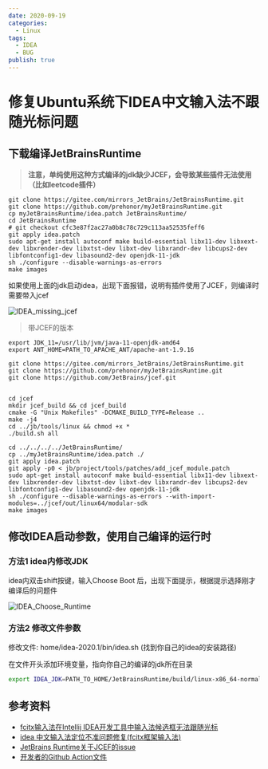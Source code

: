 ```yaml
---
date: 2020-09-19
categories:
  - Linux
tags:
  - IDEA
  - BUG
publish: true
---
```


# 修复Ubuntu系统下IDEA中文输入法不跟随光标问题

## 下载编译JetBrainsRuntime

>**注意，单纯使用这种方式编译的jdk缺少JCEF，会导致某些插件无法使用（比如leetcode插件）**

```shell
git clone https://gitee.com/mirrors_JetBrains/JetBrainsRuntime.git
git clone https://github.com/prehonor/myJetBrainsRuntime.git
cp myJetBrainsRuntime/idea.patch JetBrainsRuntime/
cd JetBrainsRuntime
# git checkout cfc3e87f2ac27a0b8c78c729c113aa52535feff6
git apply idea.patch
sudo apt-get install autoconf make build-essential libx11-dev libxext-dev libxrender-dev libxtst-dev libxt-dev libxrandr-dev libcups2-dev libfontconfig1-dev libasound2-dev openjdk-11-jdk
sh ./configure --disable-warnings-as-errors
make images
```

如果使用上面的jdk启动idea，出现下面报错，说明有插件使用了JCEF，则编译时需要带入jcef

![IDEA_missing_jcef](https://cdn.jsdelivr.net/gh/kkyeer/picbed/IDEA_missing_jcef.png)

> 带JCEF的版本

```shell
export JDK_11=/usr/lib/jvm/java-11-openjdk-amd64
export ANT_HOME=PATH_TO_APACHE_ANT/apache-ant-1.9.16

git clone https://gitee.com/mirrors_JetBrains/JetBrainsRuntime.git
git clone https://github.com/prehonor/myJetBrainsRuntime.git
git clone https://github.com/JetBrains/jcef.git


cd jcef
mkdir jcef_build && cd jcef_build
cmake -G "Unix Makefiles" -DCMAKE_BUILD_TYPE=Release ..
make -j4
cd ../jb/tools/linux && chmod +x *
./build.sh all

cd ../../../../JetBrainsRuntime/
cp ../myJetBrainsRuntime/idea.patch ./
git apply idea.patch
git apply -p0 < jb/project/tools/patches/add_jcef_module.patch
sudo apt-get install autoconf make build-essential libx11-dev libxext-dev libxrender-dev libxtst-dev libxt-dev libxrandr-dev libcups2-dev libfontconfig1-dev libasound2-dev openjdk-11-jdk
sh ./configure --disable-warnings-as-errors --with-import-modules=../jcef/out/linux64/modular-sdk
make images
```

## 修改IDEA启动参数，使用自己编译的运行时

### 方法1 idea内修改JDK

idea内双击shift按键，输入Choose Boot 后，出现下面提示，根据提示选择刚才编译后的问题件

![IDEA_Choose_Runtime](https://cdn.jsdelivr.net/gh/kkyeer/picbed/IDEA_Choose_Runtime.png)

### 方法2 修改文件参数

修改文件: home/idea-2020.1/bin/idea.sh (找到你自己的idea的安装路径)

在文件开头添加环境变量，指向你自己的编译的jdk所在目录

```sh
export IDEA_JDK=PATH_TO_HOME/JetBrainsRuntime/build/linux-x86_64-normal-server-release/jdk
```

## 参考资料

- [fcitx输入法在Intellij IDEA开发工具中输入法候选框无法跟随光标](https://bbs.archlinuxcn.org/viewtopic.php?id=10529)
- [idea 中文输入法定位不准问题修复(fcitx框架输入法)](https://blog.csdn.net/u011166277/article/details/106287587)
- [JetBrains Runtime关于JCEF的issue](https://github.com/JetBrains/JetBrainsRuntime/issues/86)
- [开发者的Github Action文件](https://github.com/RikudouPatrickstar/JetBrainsRuntime-for-Linux-x64/blob/master/.github/workflows/jbr-linux-x64.yml)
